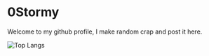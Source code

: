 # 0Stormy
Welcome to my github profile, I make random crap and post it here.

![Top Langs](https://github-readme-stats.vercel.app/api/top-langs/?username=kinda-stormy&hide_progress=false#gh-dark-mode-only)
